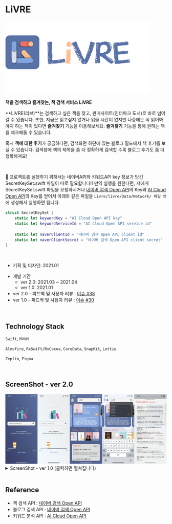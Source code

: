 # LiVRE

<img src="./image/ver-2/LiVRE_logo_text.png" width="450" />

**책을 검색하고 즐겨찾는, 책 검색 서비스 LiVRE**

**LiVRE(리브)**는 검색하고 싶은 책을 찾고, 판매사이트(인터파크 도서)로 바로 넘어갈 수 있습니다. 또한, 지금은 읽고싶지 않거나 읽을 시간이 없지만 나중에는 꼭 읽어봐야지 하는 책이 있다면 **즐겨찾기** 기능을 이용해보세요. **즐겨찾기** 기능을 통해 원하는 책을 체크해둘 수 있습니다.

 

혹시 **책에 대한 후기**가 궁금하다면, 검색화면 하단에 있는 블로그 필드에서 책 후기를 보실 수 있습니다. 검색창에 책의 제목을 좀 더 정확하게 검색할 수록 블로그 후기도 좀 더 정확해져요!

<br />

🚫 프로젝트를 실행하기 위해서는 네이버API와 키워드API key 정보가 담긴 SecretKeySet.swift 파일이 따로 필요합니다!! 만약 실행을 원한다면, 저에게 SecretKeySet.swift 파일을 요청하시거나 [네이버 검색 Open API](https://developers.naver.com/docs/search/blog/)의 Key와 [AI Cloud Open API](https://www.saltlux.ai/)의 Key를 얻어서 아래와 같은 파일을 `Livre/livre/Data/Network/ 파일 안`에 생성해서 실행하면 됩니다.
```swift
struct SecretKeySet {
    static let keywordKey = "AI Cloud Open API key"
    static let keywordServiceId = "AI Cloud Open API service id"
    
    static let naverClientId = "네이버 검색 Open API client id"
    static let naverClientSecret = "네이버 검색 Open API client secret"
}
```

<br />

* 기획 및 디자인: 2021.01
<!-- * 기획 및 디자인 : 1/14 ~ 1/17 -->
* 개발 기간
    + ver 2.0: 2021.03 ~ 2021.04
    + ver 1.0: 2021.01
    <!-- + ver 2.0: 3/22 ~ 4/4
    + ver 1.0: 1/17 ~ 1/29 -->
* ver 2.0 - 피드백 및 사용자 리뷰 : [이슈 #38](https://github.com/kimhyebeen/ios-livre/issues/38)
* ver 1.0 - 피드백 및 사용자 리뷰 : [이슈 #30](https://github.com/kimhyebeen/ios-livre/issues/30)

<br />

## Technology Stack
`Swift`, `MVVM`

 

`Almofire`, `RxSwift/RxCocoa`, `CoreData`, `SnapKit`, `Lottie`

 

`Zeplin`, `Figma`

<br />

## ScreenShot - ver 2.0
<img src="./image/ver-2/screenshot.png" width="900" />

<details>
<summary>ScreenShot - ver 1.0 (클릭하면 펼쳐집니다)</summary>
<div markdown="1">

<img src="./image/ver-1/main-screenshot.png" width="900" />

</div>
</details>

<br />

## Reference
* 책 검색 API : [네이버 검색 Open API](https://developers.naver.com/docs/search/book/)
* 블로그 검색 API : [네이버 검색 Open API](https://developers.naver.com/docs/search/blog/)
* 키워드 분석 API : [AI Cloud Open API](https://www.saltlux.ai/)
